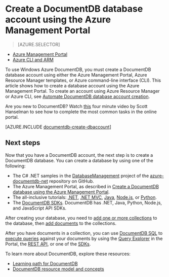 <properties 
	pageTitle="Create NoSQL database account - Trial | Windows Azure" 
	description="Learn how to create database accounts using the online database creator for Azure DocumentDB, a managed NoSQL document database for JSON. Get a trial today."
	keywords="trial, online database creator, create a database, create database, documentdb, azure, Microsoft azure"
	services="documentdb" 
	documentationCenter="" 
	authors="mimig1" 
	manager="jhubbard" 
	editor="monicar"/>

<tags
	ms.service="documentdb"
	ms.date="12/17/2015"
	wacn.date=""/>

# Create a DocumentDB database account using the Azure Management Portal

> [AZURE.SELECTOR]
- [Azure Management Portal](/documentation/articles/documentdb-create-account)
- [Azure CLI and ARM](/documentation/articles/documentdb-automation-resource-manager-cli)

To use Windows Azure DocumentDB, you must create a DocumentDB database account using either the Azure Management Portal, Azure Resource Manager templates, or Azure command-line interface (CLI). This article shows how to create a database account using the Azure Management Portal. To create an account using Azure Resource Manager or Azure CLI, see [Automate DocumentDB database account creation](/documentation/articles/documentdb-automation-resource-manager-cli). 

Are you new to DocumentDB? Watch [this](http://azure.microsoft.com/documentation/videos/create-documentdb-on-azure/) four minute video by Scott Hanselman to see how to complete the most common tasks in the online portal.

[AZURE.INCLUDE [documentdb-create-dbaccount](../includes/documentdb-create-dbaccount.md)]

## Next steps

Now that you have a DocumentDB account, the next step is to create a DocumentDB database. You can create a database by using one of the following:

- The C# .NET samples in the [DatabaseManagement](https://github.com/Azure/azure-documentdb-net/tree/master/samples/code-samples/DatabaseManagement) project of the [azure-documentdb-net](https://github.com/Azure/azure-documentdb-net/tree/master/samples/code-samples) repository on GitHub.
- The Azure Management Portal, as described in [Create a DocumentDB database using the Azure Management Portal](/documentation/articles/documentdb-create-database).
- The all-inclusive tutorials: [.NET](/documentation/articles/documentdb-get-started), [.NET MVC](/documentation/articles/documentdb-dotnet-application), [Java](/documentation/articles/documentdb-java-application), [Node.js](/documentation/articles/documentdb-nodejs-application), or [Python](/documentation/articles/documentdb-python-application).
- The [DocumentDB SDKs](/documentation/articles/documentdb-sdk-dotnet). DocumentDB has .NET, Java, Python, Node.js, and JavaScript API SDKs. 


After creating your database, you need to [add one or more collections](/documentation/articles/documentdb-create-collection) to the database, then [add documents](/documentation/articles/documentdb-view-json-document-explorer) to the collections. 

After you have documents in a collection, you can use [DocumentDB SQL](/documentation/articles/documentdb-sql-query) to [execute queries](/documentation/articles/documentdb-sql-query#executing-queries) against your documents by using the [Query Explorer](/documentation/articles/documentdb-query-collections-query-explorer) in the Portal, the [REST API](https://msdn.microsoft.com/zh-cn/library/azure/dn781481.aspx), or one of the [SDKs](/documentation/articles/documentdb-sdk-dotnet).

To learn more about DocumentDB, explore these resources:

-	[Learning path for DocumentDB](https://azure.microsoft.com/documentation/learning-paths/documentdb/)
-	[DocumentDB resource model and concepts](/documentation/articles/documentdb-resources)

 
